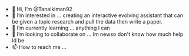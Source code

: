 - 👋 Hi, I’m @Tanaikiman92
- 👀 I’m interested in ... creating an interactive evolving assistant that can be given a topic research and pull the data then write a paper.
- 🌱 I’m currently learning ... anything I can
- 💞️ I’m looking to collaborate on ... Im newso don't know how much help Id be
- 📫 How to reach me ...

<!---
Tanaikiman92/Tanaikiman92 is a ✨ special ✨ repository because its `README.md` (this file) appears on your GitHub profile.
You can click the Preview link to take a look at your changes.
--->
